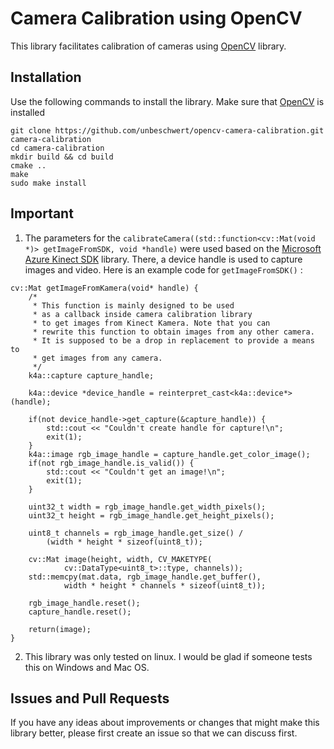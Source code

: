 # Camera Calibration using OpenCV

This library facilitates calibration of cameras using [OpenCV](https://opencv.org/) library.

## Installation
Use the following commands to install the library. Make sure that [OpenCV](https://opencv.org/) is installed
```
git clone https://github.com/unbeschwert/opencv-camera-calibration.git camera-calibration
cd camera-calibration
mkdir build && cd build
cmake ..
make
sudo make install
```

## Important

1. The parameters for the ```calibrateCamera((std::function<cv::Mat(void *)> getImageFromSDK, void *handle)``` were used based on the [Microsoft Azure Kinect SDK](https://github.com/microsoft/Azure-Kinect-Sensor-SDK) library. There, a device handle is used to capture images and video. Here is an example code for ```getImageFromSDK()``` :
```
cv::Mat getImageFromKamera(void* handle) {
    /*
     * This function is mainly designed to be used 
     * as a callback inside camera calibration library 
     * to get images from Kinect Kamera. Note that you can
     * rewrite this function to obtain images from any other camera. 
     * It is supposed to be a drop in replacement to provide a means to 
     * get images from any camera.
     */
    k4a::capture capture_handle;

    k4a::device *device_handle = reinterpret_cast<k4a::device*>(handle);
	
    if(not device_handle->get_capture(&capture_handle)) {
		std::cout << "Couldn't create handle for capture!\n";
		exit(1);
	}
    k4a::image rgb_image_handle = capture_handle.get_color_image();
    if(not rgb_image_handle.is_valid()) {
		std::cout << "Couldn't get an image!\n";
		exit(1);
	}
    
    uint32_t width = rgb_image_handle.get_width_pixels();
    uint32_t height = rgb_image_handle.get_height_pixels();

    uint8_t channels = rgb_image_handle.get_size() / 
        (width * height * sizeof(uint8_t));

    cv::Mat image(height, width, CV_MAKETYPE(
            cv::DataType<uint8_t>::type, channels));
    std::memcpy(mat.data, rgb_image_handle.get_buffer(),
            width * height * channels * sizeof(uint8_t));

    rgb_image_handle.reset();
    capture_handle.reset();
	
    return(image);
}
```
2. This library was only tested on linux. I would be glad if someone tests this on Windows and Mac OS.


## Issues and Pull Requests
If you have any ideas about improvements or changes that might make this library better, please first create an issue so that we can discuss first. 

